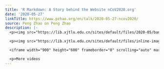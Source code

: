 ```yaml
---
title: 'R Markdown: A Story behind the Website nCoV2020.org'
date: '2020-05-27'
linkTitle: https://www.pzhao.org/en/talk/2020-05-27-ncov2020/
source: Peng Zhao on Peng Zhao
description: |-
  <p><img src="https://lib.xjtlu.edu.cn/sites/default/files/2020-05/banner-01.png" alt="" /></p>

  <p><img src="https://lib.xjtlu.edu.cn/sites/default/files/inline-images/%E5%BE%AE%E4%BF%A1%E6%88%AA%E5%9B%BE_20200518152148.png" alt="" /></p>

  <iframe width="900" height="600" frameborder="0" scrolling="auto" marginheight="0" marginwidth="0" src="https://video.xjtlu.edu.cn/Mediasite/Play/cd1e51896a254be08ec65faefac226fc1d" allowfullscreen msallowfullscreen allow="fullscreen"></iframe>

  <p>More videos
---
```

